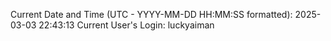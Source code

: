 Current Date and Time (UTC - YYYY-MM-DD HH:MM:SS formatted): 2025-03-03 22:43:13
Current User's Login: luckyaiman
